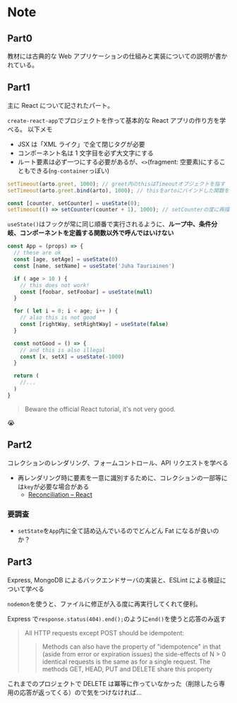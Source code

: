 # Note

## Part0

教材には古典的な Web アプリケーションの仕組みと実装についての説明が書かれている。

## Part1

主に React について記されたパート。

`create-react-app`でプロジェクトを作って基本的な React アプリの作り方を学べる。
以下メモ

- JSX は「XML ライク」で全て閉じタグが必要
- コンポーネント名は 1 文字目を必ず大文字にする
- ルート要素は必ず一つにする必要があるが、`<>`(fragment: 空要素)にすることもできる(`ng-container`っぽい)

```js
setTimeout(arto.greet, 1000); // greet内のthisはTimeoutオブジェクトを指す
setTimeout(arto.greet.bind(arto), 1000); // thisをartoにバインドした関数を新しく作成する
```

```jsx
const [counter, setCounter] = useState(0);
setTimeout(() => setCounter(counter + 1), 1000); // setCounterの度に再描画するため1秒毎にカウントアップする
```

`useState()`はフックが常に同じ順番で実行されるように、**ループ中、条件分岐、コンポーネントを定義する関数以外で呼んではいけない**

```jsx
const App = (props) => {
  // these are ok
  const [age, setAge] = useState(0)
  const [name, setName] = useState('Juha Tauriainen')

  if ( age > 10 ) {
    // this does not work!
    const [foobar, setFoobar] = useState(null)
  }

  for ( let i = 0; i < age; i++ ) {
    // also this is not good
    const [rightWay, setRightWay] = useState(false)
  }

  const notGood = () => {
    // and this is also illegal
    const [x, setX] = useState(-1000)
  }

  return (
    //...
  )
}
```

> Beware the official React tutorial, it's not very good.

:sob:

## Part2

コレクションのレンダリング、フォームコントロール、API リクエストを学べる

- 再レンダリング時に要素を一意に識別するために、コレクションの一部等には`key`が必要な場合がある
  - [Reconciliation – React](https://reactjs.org/docs/reconciliation.html#recursing-on-children)

### 要調査

- `setState`を`App`内に全て詰め込んでいるのでどんどん Fat になるが良いのか？

## Part3

Express, MongoDB によるバックエンドサーバの実装と、ESLint による検証について学べる

`nodemon`を使うと、ファイルに修正が入る度に再実行してくれて便利。

Express で`response.status(404).end();`のように`end()`を使うと応答のみ返す

> All HTTP requests except POST should be idempotent:
>
> > Methods can also have the property of "idempotence" in that (aside from error or expiration issues) the side-effects of N > 0 identical requests is the same as for a single request. The methods GET, HEAD, PUT and DELETE share this property

これまでのプロジェクトで DELETE は冪等に作っていなかった（削除したら専用の応答が返ってくる）ので気をつけなければ…
